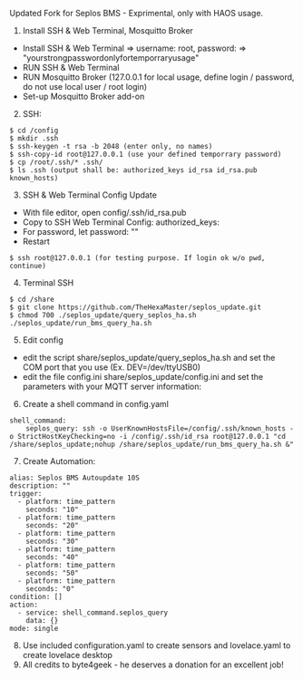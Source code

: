 Updated Fork for Seplos BMS - Exprimental, only with HAOS usage.

1. Install SSH & Web Terminal, Mosquitto Broker

- Install SSH & Web Terminal => username: root, password: => "yourstrongpasswordonlyfortemporraryusage"
- RUN SSH & Web Terminal
- RUN Mosquitto Broker (127.0.0.1 for local usage, define login / password, do not use local user / root login)
- Set-up Mosquitto Broker add-on

2. SSH:
```
$ cd /config
$ mkdir .ssh
$ ssh-keygen -t rsa -b 2048 (enter only, no names)
$ ssh-copy-id root@127.0.0.1 (use your defined temporrary password)
$ cp /root/.ssh/* .ssh/
$ ls .ssh (output shall be: authorized_keys id_rsa id_rsa.pub known_hosts)
```
3. SSH & Web Terminal Config Update

- With file editor, open config/.ssh/id_rsa.pub
- Copy to SSH Web Terminal Config: authorized_keys:
- For password, let password: ""
- Restart
```
$ ssh root@127.0.0.1 (for testing purpose. If login ok w/o pwd, continue)
```
4. Terminal SSH
```
$ cd /share
$ git clone https://github.com/TheHexaMaster/seplos_update.git
$ chmod 700 ./seplos_update/query_seplos_ha.sh ./seplos_update/run_bms_query_ha.sh
```
5. Edit config

- edit the script share/seplos_update/query_seplos_ha.sh and set the COM port that you use (Ex. DEV=/dev/ttyUSB0)
- edit the file config.ini share/seplos_update/config.ini and set the parameters with your MQTT server information:

6. Create a shell command in config.yaml
```
shell_command:
    seplos_query: ssh -o UserKnownHostsFile=/config/.ssh/known_hosts -o StrictHostKeyChecking=no -i /config/.ssh/id_rsa root@127.0.0.1 "cd /share/seplos_update;nohup /share/seplos_update/run_bms_query_ha.sh &"
```
7. Create Automation:
```
alias: Seplos BMS Autoupdate 10S
description: ""
trigger:
  - platform: time_pattern
    seconds: "10"
  - platform: time_pattern
    seconds: "20"
  - platform: time_pattern
    seconds: "30"
  - platform: time_pattern
    seconds: "40"
  - platform: time_pattern
    seconds: "50"
  - platform: time_pattern
    seconds: "0"
condition: []
action:
  - service: shell_command.seplos_query
    data: {}
mode: single
```
8. Use included configuration.yaml to create sensors and lovelace.yaml to create lovelace desktop
9. All credits to byte4geek - he deserves a donation for an excellent job! 
